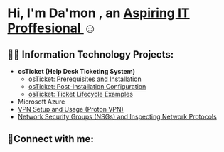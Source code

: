 <h1>Hi, I'm Da'mon , an <a href=>Aspiring IT Proffesional </a>☺</h1>

<h2>👨‍💻 Information Technology Projects:</h2>

- <b>osTicket (Help Desk Ticketing System)</b>
  - [osTicket: Prerequisites and Installation](https://github.com/DaMon-02/osticket-prereqs)
  - [osTicket: Post-Installation Configuration](https://github.com/DaMon-02/post-install-config)
  - [osTicket: Ticket Lifecycle Examples](https://github.com/DaMon-02/ticket-lifecycle)
- Microsoft Azure
- [VPN Setup and Usage (Proton VPN)](http://github.com/DaMon-02/protonvpn)
- [Network Security Groups (NSGs) and Inspecting Network Protocols](https://github/DaMon-02/ngs-proto)
<h2>🤳Connect with me:</h2>



 
